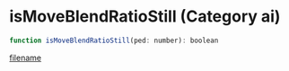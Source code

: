 # isMoveBlendRatioStill (Category ai)

```js
function isMoveBlendRatioStill(ped: number): boolean
```

[filename](isMoveBlendRatioStill_m.md ':include')